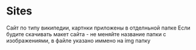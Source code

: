 # Sites
 Сайт по типу википедии, картнки приложены в отделньной папке
Если будите скачивать макет сайта - не меняйте название папки с изображениями, в файле указано иммено на img папку
